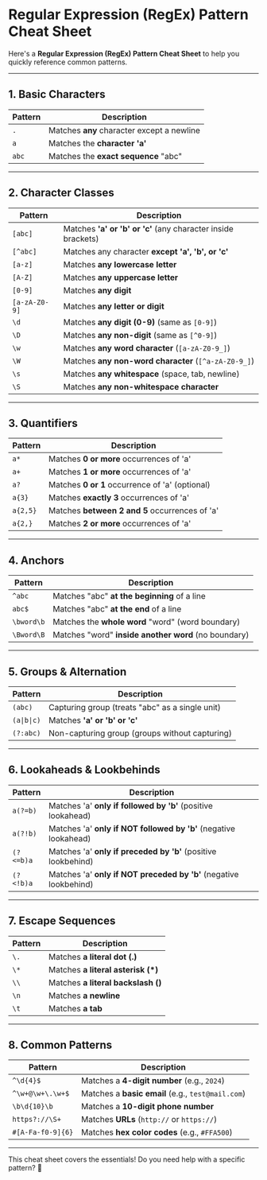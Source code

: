 # Regular Expression (RegEx) Pattern Cheat Sheet

Here's a **Regular Expression (RegEx) Pattern Cheat Sheet** to help you quickly reference common patterns.  

---

## **1. Basic Characters**  

| Pattern | Description |
|---------|------------|
| `.` | Matches **any** character except a newline |
| `a` | Matches the **character 'a'** |
| `abc` | Matches the **exact sequence** "abc" |

---

## **2. Character Classes**  

| Pattern | Description |
|---------|------------|
| `[abc]` | Matches **'a' or 'b' or 'c'** (any character inside brackets) |
| `[^abc]` | Matches any character **except 'a', 'b', or 'c'** |
| `[a-z]` | Matches **any lowercase letter** |
| `[A-Z]` | Matches **any uppercase letter** |
| `[0-9]` | Matches **any digit** |
| `[a-zA-Z0-9]` | Matches **any letter or digit** |
| `\d` | Matches **any digit (0-9)** (same as `[0-9]`) |
| `\D` | Matches **any non-digit** (same as `[^0-9]`) |
| `\w` | Matches **any word character** (`[a-zA-Z0-9_]`) |
| `\W` | Matches **any non-word character** (`[^a-zA-Z0-9_]`) |
| `\s` | Matches **any whitespace** (space, tab, newline) |
| `\S` | Matches **any non-whitespace character** |

---

## **3. Quantifiers**  

| Pattern | Description |
|---------|------------|
| `a*` | Matches **0 or more** occurrences of 'a' |
| `a+` | Matches **1 or more** occurrences of 'a' |
| `a?` | Matches **0 or 1** occurrence of 'a' (optional) |
| `a{3}` | Matches **exactly 3** occurrences of 'a' |
| `a{2,5}` | Matches **between 2 and 5** occurrences of 'a' |
| `a{2,}` | Matches **2 or more** occurrences of 'a' |

---

## **4. Anchors**  

| Pattern | Description |
|---------|------------|
| `^abc` | Matches "abc" **at the beginning** of a line |
| `abc$` | Matches "abc" **at the end** of a line |
| `\bword\b` | Matches the **whole word** "word" (word boundary) |
| `\Bword\B` | Matches "word" **inside another word** (no boundary) |

---

## **5. Groups & Alternation**  

| Pattern | Description |
|---------|------------|
| `(abc)` | Capturing group (treats "abc" as a single unit) |
| `(a\|b\|c)` | Matches **'a' or 'b' or 'c'** |
| `(?:abc)` | Non-capturing group (groups without capturing) |

---

## **6. Lookaheads & Lookbehinds**  

| Pattern | Description |
|---------|------------|
| `a(?=b)` | Matches 'a' **only if followed by 'b'** (positive lookahead) |
| `a(?!b)` | Matches 'a' **only if NOT followed by 'b'** (negative lookahead) |
| `(?<=b)a` | Matches 'a' **only if preceded by 'b'** (positive lookbehind) |
| `(?<!b)a` | Matches 'a' **only if NOT preceded by 'b'** (negative lookbehind) |

---

## **7. Escape Sequences**  

| Pattern | Description |
|---------|------------|
| `\.` | Matches **a literal dot (.)** |
| `\*` | Matches **a literal asterisk (*)** |
| `\\` | Matches **a literal backslash (\)** |
| `\n` | Matches **a newline** |
| `\t` | Matches **a tab** |

---

## **8. Common Patterns**  

| Pattern | Description |
|---------|------------|
| `^\d{4}$` | Matches a **4-digit number** (e.g., `2024`) |
| `^\w+@\w+\.\w+$` | Matches a **basic email** (e.g., `test@mail.com`) |
| `\b\d{10}\b` | Matches a **10-digit phone number** |
| `https?://\S+` | Matches **URLs** (`http://` or `https://`) |
| `#[A-Fa-f0-9]{6}` | Matches **hex color codes** (e.g., `#FFA500`) |

---

This cheat sheet covers the essentials! Do you need help with a specific pattern? 🚀
